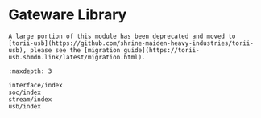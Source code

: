 # Gateware Library

```{important}
A large portion of this module has been deprecated and moved to [torii-usb](https://github.com/shrine-maiden-heavy-industries/torii-usb), please see the [migration guide](https://torii-usb.shmdn.link/latest/migration.html).
```

```{toctree}
:maxdepth: 3

interface/index
soc/index
stream/index
usb/index

```

